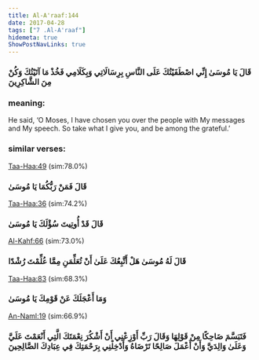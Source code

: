 ```yaml
---
title: Al-A'raaf:144
date: 2017-04-28
tags: ["7 .Al-A'raaf"]
hidemeta: true 
ShowPostNavLinks: true 
---
```

### قَالَ يَا مُوسَىٰ إِنِّي اصْطَفَيْتُكَ عَلَى النَّاسِ بِرِسَالَاتِي وَبِكَلَامِي فَخُذْ مَا آتَيْتُكَ وَكُنْ مِنَ الشَّاكِرِينَ
### meaning: 
He said, ‘O Moses, I have chosen you over the people with My messages and My speech. So take what I give you, and be among the grateful.’
### similar verses: 

[Taa-Haa:49](/20/49) (sim:78.0%)

### قَالَ فَمَنْ رَبُّكُمَا يَا مُوسَىٰ

[Taa-Haa:36](/20/36) (sim:74.2%)

### قَالَ قَدْ أُوتِيتَ سُؤْلَكَ يَا مُوسَىٰ

[Al-Kahf:66](/18/66) (sim:73.0%)

### قَالَ لَهُ مُوسَىٰ هَلْ أَتَّبِعُكَ عَلَىٰ أَنْ تُعَلِّمَنِ مِمَّا عُلِّمْتَ رُشْدًا

[Taa-Haa:83](/20/83) (sim:68.3%)

### وَمَا أَعْجَلَكَ عَنْ قَوْمِكَ يَا مُوسَىٰ

[An-Naml:19](/27/19) (sim:66.9%)

### فَتَبَسَّمَ ضَاحِكًا مِنْ قَوْلِهَا وَقَالَ رَبِّ أَوْزِعْنِي أَنْ أَشْكُرَ نِعْمَتَكَ الَّتِي أَنْعَمْتَ عَلَيَّ وَعَلَىٰ وَالِدَيَّ وَأَنْ أَعْمَلَ صَالِحًا تَرْضَاهُ وَأَدْخِلْنِي بِرَحْمَتِكَ فِي عِبَادِكَ الصَّالِحِينَ
